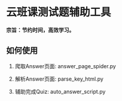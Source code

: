 # 云班课测试题辅助工具

**宗旨：节约时间，高效学习。**

## 如何使用

1. 爬取Answer页面: answer_page_spider.py

2. 解析Answer页面: parse_key_html.py

3. 辅助完成Quiz: auto_answer_script.py

